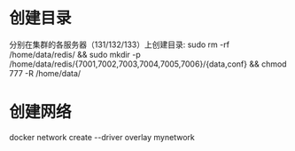 # 创建目录
分别在集群的各服务器（131/132/133）上创建目录:
sudo rm -rf /home/data/redis/ && sudo mkdir -p /home/data/redis/{7001,7002,7003,7004,7005,7006}/{data,conf} && chmod 777 -R /home/data/
# 创建网络
docker network create --driver overlay mynetwork
